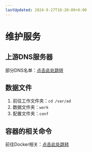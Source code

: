 ```yaml
---
lastUpdated: 2024-9-27T18:20:00+8:00
---
```


# 维护服务

## 上游DNS服务器

部分DNS名单：[点击此处跳转](/DNSSEC/DNS大全)

## 数据文件

1. 前往工作文件夹：```cd /var/ad```
2. 数据文件夹：```work```
3. 配置文件夹：```conf```

## 容器的相关命令

前往Docker相关：[点击此处跳转](/Docker相关/)